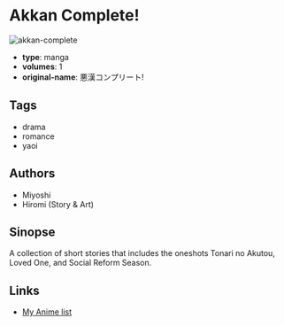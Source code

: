 # Akkan Complete!

![akkan-complete](https://cdn.myanimelist.net/images/manga/2/107603.jpg)

-   **type**: manga
-   **volumes**: 1
-   **original-name**: 悪漢コンプリート!

## Tags

-   drama
-   romance
-   yaoi

## Authors

-   Miyoshi
-   Hiromi (Story & Art)

## Sinopse

A collection of short stories that includes the oneshots Tonari no Akutou, Loved One, and Social Reform Season.

## Links

-   [My Anime list](https://myanimelist.net/manga/45333/Akkan_Complete)
